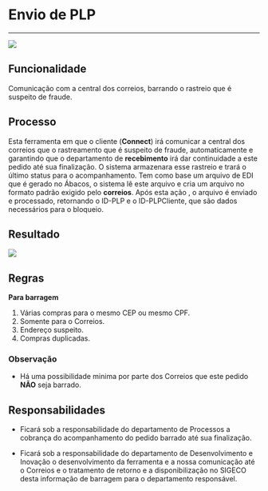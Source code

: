 # Envio de PLP

---

![](http://developers.connectparts.com.br/imagens/fluxoBarragem01.png)

## Funcionalidade

Comunicação com a central dos correios, barrando o rastreio que é suspeito de fraude.

## Processo

Esta ferramenta em que o cliente (**Connect**) irá comunicar a central dos correios que o rastreamento que é suspeito de fraude, automaticamente e garantindo que o departamento de **recebimento** irá dar continuidade a este pedido até sua finalização. O sistema armazenara esse rastreio e trará o último status para o acompanhamento.
Tem como base um arquivo de EDI que é gerado no Ábacos, o sistema lê este arquivo e cria um arquivo no formato padrão exigido pelo **correios**.
Após esta ação , o arquivo é enviado e processado, retornando o ID-PLP e o ID-PLPCliente, que são dados necessários para o bloqueio.

## Resultado

![](http://developers.connectparts.com.br/imagens/fluxoBarragem02.png)

## Regras

**Para barragem**

1. Várias compras para o mesmo CEP ou mesmo CPF.
2. Somente para o Correios.
3. Endereço suspeito.
4. Compras duplicadas.

### Observação

- Há uma possibilidade minima por parte dos Correios que este pedido **NÃO** seja barrado.

## Responsabilidades

- Ficará sob a responsabilidade do departamento de Processos a cobrança do acompanhamento do pedido barrado até sua finalização.

- Ficará sob a responsabilidade do departamento de Desenvolvimento e Inovação o desenvolvimento da ferramenta e a nossa comunicação até o Correios e o tratamento de retorno e a disponibilização no SIGECO desta informação de barragem para o departamento responsável.